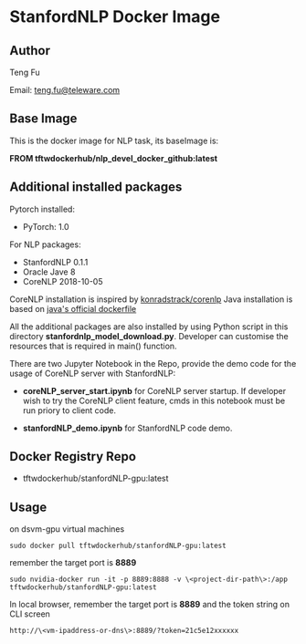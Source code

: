 # StanfordNLP Docker Image #

## Author ##

Teng Fu

Email: teng.fu@teleware.com

## Base Image ##
This is the docker image for NLP task, its baseImage is:

__FROM tftwdockerhub/nlp_devel_docker_github:latest__

## Additional installed packages ##

Pytorch installed:

-  PyTorch: 1.0

For NLP packages:

-  StanfordNLP 0.1.1
-  Oracle Jave 8
-  CoreNLP 2018-10-05

CoreNLP installation is inspired by [konradstrack/corenlp](https://hub.docker.com/r/konradstrack/corenlp/dockerfile)
Java installation is based on [java's official dockerfile](https://github.com/dockerfile/java/blob/master/oracle-java8/Dockerfile)

All the additional packages are also installed by using Python script in this directory __stanfordnlp_model_download.py__. Developer can customise the resources that is required in main() function.

There are two Jupyter Notebook in the Repo, provide the demo code for the usage of CoreNLP server with StanfordNLP:

- __coreNLP_server_start.ipynb__ for CoreNLP server startup. If developer wish to try the CoreNLP client feature, cmds in this notebook must be run priory to client code. 

- __stanfordNLP_demo.ipynb__ for StanfordNLP code demo.

## Docker Registry Repo ##

-  tftwdockerhub/stanfordNLP-gpu:latest

## Usage ##

on dsvm-gpu virtual machines


```
sudo docker pull tftwdockerhub/stanfordNLP-gpu:latest
```

remember the target port is __8889__
```
sudo nvidia-docker run -it -p 8889:8888 -v \<project-dir-path\>:/app tftwdockerhub/stanfordNLP-gpu:latest
```

In local browser, remember the target port is __8889__ and the token string on CLI screen
```
http://\<vm-ipaddress-or-dns\>:8889/?token=21c5e12xxxxxx
```